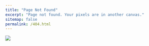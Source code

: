 ```yaml
---
title: "Page Not Found"
excerpt: "Page not found. Your pixels are in another canvas."
sitemap: false
permalink: /404.html
---
```


![](https://nj0428.github.io/images/404.png)
